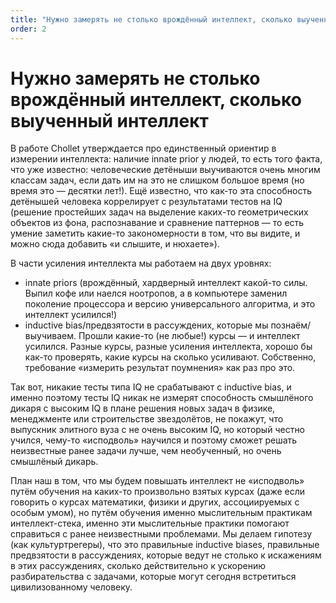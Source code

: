 ```yaml
---
title: "Нужно замерять не столько врождённый интеллект, сколько выученный интеллект"
order: 2
---
```


# Нужно замерять не столько врождённый интеллект, сколько выученный интеллект

В работе Chollet утверждается про единственный ориентир в измерении интеллекта: наличие innate prior у людей, то есть того факта, что уже известно: человеческие детёныши выучиваются очень многим классам задач, если дать им на это не слишком большое время (но время это — десятки лет!). Ещё известно, что как-то эта способность детёнышей человека коррелирует с результатами тестов на IQ (решение простейших задач на выделение каких-то геометрических объектов из фона, распознавание и сравнение паттернов — то есть умение заметить какие-то закономерности в том, что вы видите, и можно сюда добавить «и слышите, и нюхаете»).

В части усиления интеллекта мы работаем на двух уровнях:

* innate priors (врождённый, хардверный интеллект какой-то силы. Выпил кофе или наелся ноотропов, а в компьютере заменил поколение процессора и версию универсального алгоритма, и это интеллект усилился!)
* inductive bias/предвзятости в рассуждених, которые мы познаём/выучиваем. Прошли какие-то (не любые!) курсы — и интеллект усилился. Разные курсы, разные усиления интеллекта, хорошо бы как-то проверять, какие курсы на сколько усиливают. Собственно, требование «измерить результат поумнения» как раз про это.

Так вот, никакие тесты типа IQ не срабатывают с inductive bias, и именно поэтому тесты IQ никак не измерят способность смышлёного дикаря с высоким IQ в плане решения новых задач в физике, менеджменте или строительстве звездолётов, не покажут, что выпускник элитного вуза с не очень высоким IQ, но который честно учился, чему-то «исподволь» научился и поэтому сможет решать неизвестные ранее задачи лучше, чем необученный, но очень смышлёный дикарь.

План наш в том, что мы будем повышать интеллект не «исподволь» путём обучения на каких-то произвольно взятых курсах (даже если говорить о курсах математики, физики и других, ассоциируемых с особым умом), но путём обучения именно мыслительным практикам интеллект-стека, именно эти мыслительные практики помогают справиться с ранее неизвестными проблемами. Мы делаем гипотезу (как культуртрегеры), что это правильные inductive biases, правильные предвзятости в рассуждениях, которые ведут не столько к искажениям в этих рассуждениях, сколько действительно к ускорению разбирательства с задачами, которые могут сегодня встретиться цивилизованному человеку.